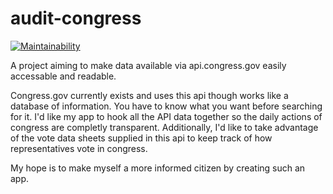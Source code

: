 # audit-congress
[![Maintainability](https://api.codeclimate.com/v1/badges/17a5f75a6d1ff92adf90/maintainability)](https://codeclimate.com/github/JustZack/audit-congress/maintainability)

A project aiming to make data available via api.congress.gov easily accessable and readable. 

Congress.gov currently exists and uses this api though works like a database of information. 
You have to know what you want before searching for it.
I'd like my app to hook all the API data together so the daily actions of congress are completly transparent. 
Additionally, I'd like to take advantage of the vote data sheets supplied in this api to keep track of how representatives vote in congress.

My hope is to make myself a more informed citizen by creating such an app.
